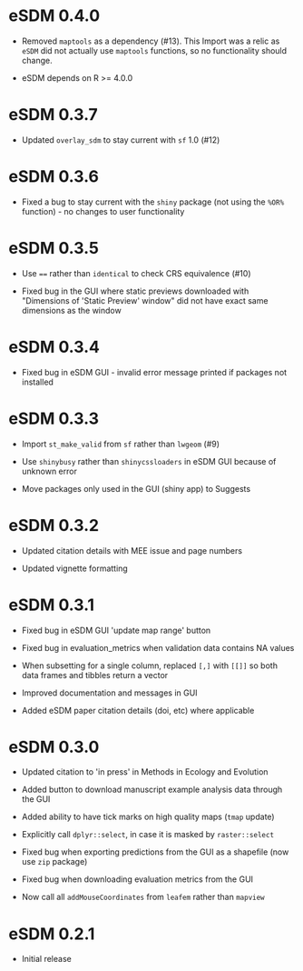 # eSDM 0.4.0

* Removed `maptools` as a dependency (#13). This Import was a relic as `eSDM` did not actually use `maptools` functions, so no functionality should change.

* eSDM depends on R >= 4.0.0


# eSDM 0.3.7

* Updated `overlay_sdm` to stay current with `sf` 1.0 (#12)


# eSDM 0.3.6

* Fixed a bug to stay current with the `shiny` package (not using the `%OR%` function) - no changes to user functionality


# eSDM 0.3.5

* Use `==` rather than `identical` to check CRS equivalence (#10)

* Fixed bug in the GUI where static previews downloaded with "Dimensions of 'Static Preview' window" did not have exact same dimensions as the window


# eSDM 0.3.4

* Fixed bug in eSDM GUI - invalid error message printed if packages not installed


# eSDM 0.3.3

* Import `st_make_valid` from `sf` rather than `lwgeom` (#9)

* Use `shinybusy` rather than `shinycssloaders` in eSDM GUI because of unknown error

* Move packages only used in the GUI (shiny app) to Suggests


# eSDM 0.3.2

* Updated citation details with MEE issue and page numbers

* Updated vignette formatting 


# eSDM 0.3.1

* Fixed bug in eSDM GUI 'update map range' button

* Fixed bug in evaluation_metrics when validation data contains NA values

* When subsetting for a single column, replaced `[,]` with `[[]]` so both data frames and tibbles return a vector

* Improved documentation and messages in GUI

* Added eSDM paper citation details (doi, etc) where applicable


# eSDM 0.3.0

* Updated citation to 'in press' in Methods in Ecology and Evolution

* Added button to download manuscript example analysis data through the GUI

* Added ability to have tick marks on high quality maps (`tmap` update)

* Explicitly call `dplyr::select`, in case it is masked by `raster::select`

* Fixed bug when exporting predictions from the GUI as a shapefile (now use `zip` package)

* Fixed bug when downloading evaluation metrics from the GUI

* Now call all `addMouseCoordinates` from `leafem` rather than `mapview`


# eSDM 0.2.1

* Initial release
